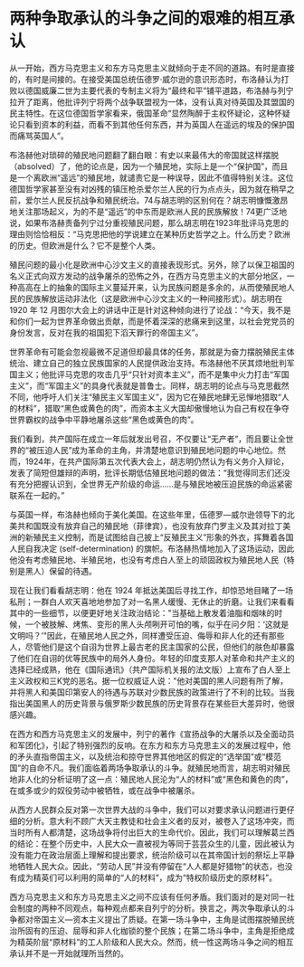 # 两种争取承认的斗争之间的艰难的相互承认

从一开始，西方马克思主义和东方马克思主义就倾向于走不同的道路。有时是直接的，有时是间接的。在接受美国总统伍德罗·威尔逊的意识形态时，布洛赫认为打败以德国威廉二世为主要代表的专制主义将为“最终和平”铺平道路，布洛赫与列宁拉开了距离，他批评列宁将两个战争联盟视为一体，没有认真对待英国及其盟国的民主特性。在这位德国哲学家看来，俄国革命“显然陶醉于主权怀疑论，这种怀疑论只看到资本的利益，而看不到其他任何东西，并为英国人在遥远的埃及的保护国而痛骂英国人”。

布洛赫他对琐碎的殖民地问题翻了翻白眼：有史以来最伟大的帝国就这样摆脱（absolved）了，他的论点是，因为一个殖民地，实际上是一个“保护国”，而且是一个离欧洲“遥远”的殖民地，就谴责它是一种误导，因此不值得特别关注。这位德国哲学家甚至没有对凶残的镇压枪杀爱尔兰人民的行为点点头，因为就在稍早之前，爱尔兰人民反抗战争和殖民统治。74与胡志明的区别何在？胡志明慷慨激昂地关注那场起义，为的不是“遥远”的中东而是欧洲人民的民族解放！74更广泛地说，如果布洛赫责备列宁过分重视殖民问题，那么胡志明在1923年批评马克思的理由则恰恰相反：“马克思把他的学说建立在某种历史哲学之上。什么历史？欧洲的历史。但欧洲是什么？它不是整个人类。

殖民问题的最小化是欧洲中心沙文主义的直接表现形式。另外，除了以保卫祖国的名义正式向双方发动的战争屠杀的恐怖之外，在西方马克思主义的大部分地区，一种高高在上的抽象的国际主义蔓延开来，认为民族问题是多余的，从而使殖民地人民的民族解放运动非法化（这是欧洲中心沙文主义的一种间接形式）。胡志明在 1920 年 12 月图尔大会上的讲话中正是针对这种倾向进行了论战：“今天，我不是和你们一起为世界革命做出贡献，而是怀着深深的悲痛来到这里，以社会党党员的身份发言，反对在我的祖国犯下滔天罪行的帝国主义”。

世界革命有可能会忽视最微不足道但却最具体的任务，那就是为奋力摆脱殖民主体统治、建立自己的独立民族国家的人民提供政治支持。布洛赫他不厌其烦地批判军国主义；他批评马克思的攻击几乎“只针对资本主义”，而不是集中火力打击“军国主义”，而“军国主义”的具身代表就是普鲁士。同样，胡志明的论点与马克思截然不同，他呼吁人们关注“殖民主义军国主义”，因为它在殖民地肆无忌惮地猎取“人的材料”，猎取“黑色或黄色的肉”，而资本主义大国却傲慢地认为自己有权在争夺世界霸权的战争中平静地屠杀这些“黑色或黄色的肉”。

我们看到，共产国际在成立一年后就发出号召，不仅要让“无产者”，而且要让全世界的“被压迫人民”成为革命的主角，并清楚地意识到殖民地问题的中心地位。然而，1924年，在共产国际第五次代表大会上，胡志明仍然认为有义务介入辩论，发表了简短但雄辩的声明，批评长期低估殖民地问题的做法：“我觉得同志们还没有充分把握认识到，全世界无产阶级的命运……是与殖民地被压迫民族的命运紧密联系在一起的。”

与英国一样，布洛赫也倾向于美化美国。在这些年里，伍德罗—威尔逊领导下的北美共和国既没有放弃自己的殖民地（菲律宾），也没有放弃门罗主义及其对拉丁美洲的新殖民主义控制，而是试图给自己披上“反殖民主义”形象的外衣，挥舞着各国人民自我决定 (self-determination) 的旗帜。布洛赫热情地加入了这场运动，因此他没有考虑殖民地、半殖民地，也没有考虑白人至上的顽固政权为殖民地人民（特别是黑人）保留的待遇。

现在让我们看看胡志明：他在 1924 年抵达美国后寻找工作，却惊恐地目睹了一场私刑；一群白人欢天喜地地参加了对一名黑人缓慢、无休止的折磨。让我们来看看其中的一些细节，以便更好地关注政治结论："当基础上散发着油脂和烟味的时候，一个被肢解、烤焦、变形的黑人头颅咧开可怕的嘴，似乎在问夕阳：‘这就是文明吗？’"因此，在殖民地人民之外，同样遭受压迫、侮辱和非人化的还有那些人，尽管他们是这个自诩为世界上最古老的民主国家的公民，但他们的肤色却暴露了他们在自诩的优等民族中的局外人身份。年轻的印度支那人对革命和共产主义的选择已经成熟，他在《国际通讯》（共产国际机关报的法文版）上宣布了白人至上主义政权和三K党的恶名。据一位权威证人说："他对美国的黑人问题有所了解，并将黑人和美国印第安人的待遇与苏联对少数民族的政策进行了不利的比较。当我指出美国黑人的历史背景与俄罗斯少数民族的历史背景存在某些巨大差异时，他很感兴趣。

在西方和西方马克思主义的发展中，列宁的著作《宣扬战争的大屠杀以及全面动员和军团化》，引起了特别强烈的反响。在东方和东方马克思主义的发展过程中，他的矛头直指帝国主义，以及统治和掠夺世界其他地区的假定的“选举国”或“模范国”的自命不凡。我们面临着两场争取承认的斗争。就殖民地而言，胡志明对殖民地非人化的分析证明了这一点：殖民地人民沦为“人的材料”或“黑色和黄色的肉”，在或多或少的奴役劳动中被牺牲，或在战争中被屠杀。

从西方人民群众反对第一次世界大战的斗争中，我们可以对要求承认问题进行更仔细的分析。意大利不顾广大天主教徒和社会主义者的反对，被卷入了这场冲突，而当时所有人都清楚，这场战争将付出巨大的生命代价。因此，我们可以理解葛兰西的结论：在整个历史中，人民大众一直被视为等同于芸芸众生的儿童，因此被认为没有能力在政治层面上理解和提出要求，统治阶级可以在其帝国计划的祭坛上平静地牺牲人民大众。因此，“劳动人民”并没有停留在“人人都是好猎物”的状态，也没有成为精英们可以利用的简单的“人的材料”，成为“特权阶级历史的原材料”。

西方马克思主义和东方马克思主义之间不应该有任何矛盾。我们面对的是对同一社会制度的两种不同观点，每种观点都来自列宁的分析。换言之，两次争取承认的斗争都对帝国主义—资本主义提出了质疑。在第一场斗争中，主角是试图摆脱殖民统治所固有的压迫、屈辱和非人化枷锁的整个民族；在第二场斗争中，主角是拒绝成为精英阶层“原材料”的工人阶级和人民大众。然而，统一性这两场斗争之间的相互承认并不是一开始就理所当然的。

